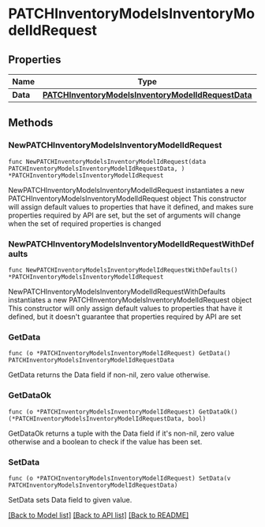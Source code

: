 # PATCHInventoryModelsInventoryModelIdRequest

## Properties

Name | Type | Description | Notes
------------ | ------------- | ------------- | -------------
**Data** | [**PATCHInventoryModelsInventoryModelIdRequestData**](PATCHInventoryModelsInventoryModelIdRequestData.md) |  | 

## Methods

### NewPATCHInventoryModelsInventoryModelIdRequest

`func NewPATCHInventoryModelsInventoryModelIdRequest(data PATCHInventoryModelsInventoryModelIdRequestData, ) *PATCHInventoryModelsInventoryModelIdRequest`

NewPATCHInventoryModelsInventoryModelIdRequest instantiates a new PATCHInventoryModelsInventoryModelIdRequest object
This constructor will assign default values to properties that have it defined,
and makes sure properties required by API are set, but the set of arguments
will change when the set of required properties is changed

### NewPATCHInventoryModelsInventoryModelIdRequestWithDefaults

`func NewPATCHInventoryModelsInventoryModelIdRequestWithDefaults() *PATCHInventoryModelsInventoryModelIdRequest`

NewPATCHInventoryModelsInventoryModelIdRequestWithDefaults instantiates a new PATCHInventoryModelsInventoryModelIdRequest object
This constructor will only assign default values to properties that have it defined,
but it doesn't guarantee that properties required by API are set

### GetData

`func (o *PATCHInventoryModelsInventoryModelIdRequest) GetData() PATCHInventoryModelsInventoryModelIdRequestData`

GetData returns the Data field if non-nil, zero value otherwise.

### GetDataOk

`func (o *PATCHInventoryModelsInventoryModelIdRequest) GetDataOk() (*PATCHInventoryModelsInventoryModelIdRequestData, bool)`

GetDataOk returns a tuple with the Data field if it's non-nil, zero value otherwise
and a boolean to check if the value has been set.

### SetData

`func (o *PATCHInventoryModelsInventoryModelIdRequest) SetData(v PATCHInventoryModelsInventoryModelIdRequestData)`

SetData sets Data field to given value.



[[Back to Model list]](../README.md#documentation-for-models) [[Back to API list]](../README.md#documentation-for-api-endpoints) [[Back to README]](../README.md)


